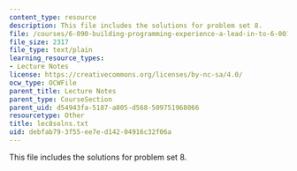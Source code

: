 ```yaml
---
content_type: resource
description: This file includes the solutions for problem set 8.
file: /courses/6-090-building-programming-experience-a-lead-in-to-6-001-january-iap-2005/debfab793f55ee7ed14204916c32f06a_lec8solns.txt
file_size: 2317
file_type: text/plain
learning_resource_types:
- Lecture Notes
license: https://creativecommons.org/licenses/by-nc-sa/4.0/
ocw_type: OCWFile
parent_title: Lecture Notes
parent_type: CourseSection
parent_uid: d54943fa-5187-a805-d568-509751968066
resourcetype: Other
title: lec8solns.txt
uid: debfab79-3f55-ee7e-d142-04916c32f06a
---
```

This file includes the solutions for problem set 8.